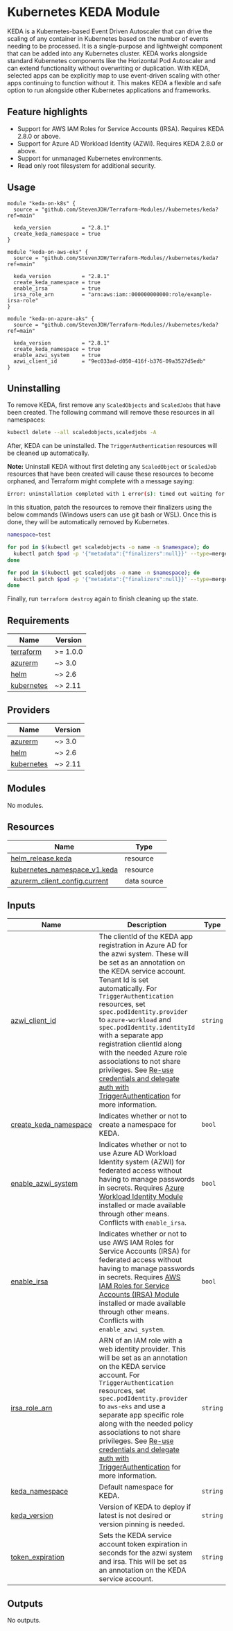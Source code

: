 # Kubernetes KEDA Module
KEDA is a Kubernetes-based Event Driven Autoscaler that can drive the scaling of any container in Kubernetes based on the number of events needing to be processed. It is a single-purpose and lightweight component that can be added into any Kubernetes cluster. KEDA works alongside standard Kubernetes components like the Horizontal Pod Autoscaler and can extend functionality without overwriting or duplication. With KEDA, selected apps can be explicitly map to use event-driven scaling with other apps continuing to function without it. This makes KEDA a flexible and safe option to run alongside other Kubernetes applications and frameworks.

## Feature highlights

* Support for AWS IAM Roles for Service Accounts (IRSA). Requires KEDA 2.8.0 or above.
* Support for Azure AD Workload Identity (AZWI). Requires KEDA 2.8.0 or above.
* Support for unmanaged Kubernetes environments.
* Read only root filesystem for additional security.

## Usage

```hcl
module "keda-on-k8s" {
  source = "github.com/StevenJDH/Terraform-Modules//kubernetes/keda?ref=main"

  keda_version          = "2.8.1"
  create_keda_namespace = true
}

module "keda-on-aws-eks" {
  source = "github.com/StevenJDH/Terraform-Modules//kubernetes/keda?ref=main"

  keda_version          = "2.8.1"
  create_keda_namespace = true
  enable_irsa           = true
  irsa_role_arn         = "arn:aws:iam::000000000000:role/example-irsa-role"
}

module "keda-on-azure-aks" {
  source = "github.com/StevenJDH/Terraform-Modules//kubernetes/keda?ref=main"

  keda_version          = "2.8.1"
  create_keda_namespace = true
  enable_azwi_system    = true
  azwi_client_id        = "9ec033ad-d050-416f-b376-09a3527d5edb"
}
```

## Uninstalling
To remove KEDA, first remove any `ScaledObjects` and `ScaledJobs` that have been created. The following command will remove these resources in all namespaces:

```bash
kubectl delete --all scaledobjects,scaledjobs -A
```

After, KEDA can be uninstalled. The `TriggerAuthentication` resources will be cleaned up automatically. 

**Note:** Uninstall KEDA without first deleting any `ScaledObject` or `ScaledJob` resources that have been created will cause these resources to become orphaned, and Terraform might complete with a message saying:

```bash
Error: uninstallation completed with 1 error(s): timed out waiting for the condition
```

In this situation, patch the resources to remove their finalizers using the below commands (Windows users can use git bash or WSL). Once this is done, they will be automatically removed by Kubernetes.

```bash
namespace=test

for pod in $(kubectl get scaledobjects -o name -n $namespace); do
  kubectl patch $pod -p '{"metadata":{"finalizers":null}}' --type=merge -n $namespace
done

for pod in $(kubectl get scaledjobs -o name -n $namespace); do
  kubectl patch $pod -p '{"metadata":{"finalizers":null}}' --type=merge -n $namespace
done
```

Finally, run `terraform destroy` again to finish cleaning up the state.

<!-- BEGIN_TF_DOCS -->
## Requirements

| Name | Version |
|------|---------|
| <a name="requirement_terraform"></a> [terraform](#requirement\_terraform) | >= 1.0.0 |
| <a name="requirement_azurerm"></a> [azurerm](#requirement\_azurerm) | ~> 3.0 |
| <a name="requirement_helm"></a> [helm](#requirement\_helm) | ~> 2.6 |
| <a name="requirement_kubernetes"></a> [kubernetes](#requirement\_kubernetes) | ~> 2.11 |

## Providers

| Name | Version |
|------|---------|
| <a name="provider_azurerm"></a> [azurerm](#provider\_azurerm) | ~> 3.0 |
| <a name="provider_helm"></a> [helm](#provider\_helm) | ~> 2.6 |
| <a name="provider_kubernetes"></a> [kubernetes](#provider\_kubernetes) | ~> 2.11 |

## Modules

No modules.

## Resources

| Name | Type |
|------|------|
| [helm_release.keda](https://registry.terraform.io/providers/hashicorp/helm/latest/docs/resources/release) | resource |
| [kubernetes_namespace_v1.keda](https://registry.terraform.io/providers/hashicorp/kubernetes/latest/docs/resources/namespace_v1) | resource |
| [azurerm_client_config.current](https://registry.terraform.io/providers/hashicorp/azurerm/latest/docs/data-sources/client_config) | data source |

## Inputs

| Name | Description | Type | Default | Required |
|------|-------------|------|---------|:--------:|
| <a name="input_azwi_client_id"></a> [azwi\_client\_id](#input\_azwi\_client\_id) | The clientId of the KEDA app registration in Azure AD for the azwi system. These will be set as an annotation on the KEDA service account. Tenant Id is set automatically. For `TriggerAuthentication` resources, set `spec.podIdentity.provider` to `azure-workload` and `spec.podIdentity.identityId` with a separate app registration clientId along with the needed Azure role associations to not share privileges. See [Re-use credentials and delegate auth with TriggerAuthentication](https://keda.sh/docs/2.8/concepts/authentication/#re-use-credentials-and-delegate-auth-with-triggerauthentication) for more information. | `string` | `null` | no |
| <a name="input_create_keda_namespace"></a> [create\_keda\_namespace](#input\_create\_keda\_namespace) | Indicates whether or not to create a namespace for KEDA. | `bool` | `true` | no |
| <a name="input_enable_azwi_system"></a> [enable\_azwi\_system](#input\_enable\_azwi\_system) | Indicates whether or not to use Azure AD Workload Identity system (AZWI) for federated access without having to manage passwords in secrets. Requires [Azure Workload Identity Module](https://github.com/StevenJDH/Terraform-Modules/tree/main/azure/workload-identity) installed or made available through other means. Conflicts with `enable_irsa`. | `bool` | `false` | no |
| <a name="input_enable_irsa"></a> [enable\_irsa](#input\_enable\_irsa) | Indicates whether or not to use AWS IAM Roles for Service Accounts (IRSA) for federated access without having to manage passwords in secrets. Requires [AWS IAM Roles for Service Accounts (IRSA) Module](https://github.com/StevenJDH/Terraform-Modules/tree/main/aws/irsa) installed or made available through other means. Conflicts with `enable_azwi_system`. | `bool` | `false` | no |
| <a name="input_irsa_role_arn"></a> [irsa\_role\_arn](#input\_irsa\_role\_arn) | ARN of an IAM role with a web identity provider. This will be set as an annotation on the KEDA service account. For `TriggerAuthentication` resources, set `spec.podIdentity.provider` to `aws-eks` and use a separate app specific role along with the needed policy associations to not share privileges. See [Re-use credentials and delegate auth with TriggerAuthentication](https://keda.sh/docs/2.8/concepts/authentication/#re-use-credentials-and-delegate-auth-with-triggerauthentication) for more information. | `string` | `null` | no |
| <a name="input_keda_namespace"></a> [keda\_namespace](#input\_keda\_namespace) | Default namespace for KEDA. | `string` | `"keda"` | no |
| <a name="input_keda_version"></a> [keda\_version](#input\_keda\_version) | Version of KEDA to deploy if latest is not desired or version pinning is needed. | `string` | `"latest"` | no |
| <a name="input_token_expiration"></a> [token\_expiration](#input\_token\_expiration) | Sets the KEDA service account token expiration in seconds for the azwi system and irsa. This will be set as an annotation on the KEDA service account. | `string` | `"3600"` | no |

## Outputs

No outputs.
<!-- END_TF_DOCS -->
